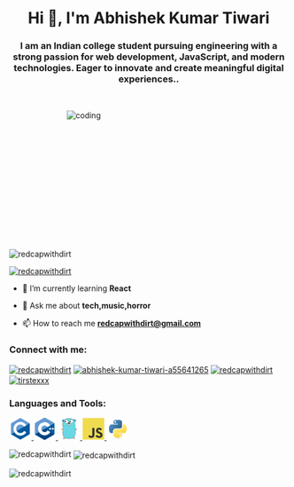 <h1 align="center">Hi 👋, I'm Abhishek Kumar Tiwari</h1>
<h3 align="center">I am an Indian college student pursuing engineering with a strong passion for web development, JavaScript, and modern technologies. Eager to innovate and create meaningful digital experiences..</h3>
<br>

<img align = "right" alt = "coding" width = "400" height = "250" src = "https://i.pinimg.com/originals/97/bf/14/97bf146ede3ff847420d532ecae8e927.gif"></img>

<br>

<p align="left"> <img src="https://komarev.com/ghpvc/?username=redcapwithdirt&label=Profile%20views&color=0e75b6&style=flat" alt="redcapwithdirt" /> </p>

<p align="left"> <a href="https://twitter.com/redcapwithdirt" target="blank"><img src="https://img.shields.io/twitter/follow/redcapwithdirt?logo=twitter&style=for-the-badge" alt="redcapwithdirt" /></a> </p>



- 🌱 I’m currently learning **React**

- 💬 Ask me about **tech,music,horror**

- 📫 How to reach me **redcapwithdirt@gmail.com**

<h3 align="left">Connect with me:</h3>
<p align="left">
<a href="https://twitter.com/redcapwithdirt" target="blank"><img align="center" src="https://raw.githubusercontent.com/rahuldkjain/github-profile-readme-generator/master/src/images/icons/Social/twitter.svg" alt="redcapwithdirt" height="30" width="40" /></a>
<a href="https://www.linkedin.com/in/abhishek-kumar-tiwari-98562024b/" target="blank"><img align="center" src="https://raw.githubusercontent.com/rahuldkjain/github-profile-readme-generator/master/src/images/icons/Social/linked-in-alt.svg" alt="abhishek-kumar-tiwari-a55641265" height="30" width="40" /></a>
<a href="https://instagram.com/redcapwithdirt" target="blank"><img align="center" src="https://raw.githubusercontent.com/rahuldkjain/github-profile-readme-generator/master/src/images/icons/Social/instagram.svg" alt="redcapwithdirt" height="30" width="40" /></a>
<a href="https://www.leetcode.com/redcapwithdirt" target="blank"><img align="center" src="https://raw.githubusercontent.com/rahuldkjain/github-profile-readme-generator/master/src/images/icons/Social/leet-code.svg" alt="tirstexxx" height="30" width="40" /></a>
</p>

<h3 align="left">Languages and Tools:</h3>
<p align="left"> <a href="https://www.cprogramming.com/" target="_blank" rel="noreferrer"> <img src="https://raw.githubusercontent.com/devicons/devicon/master/icons/c/c-original.svg" alt="c" width="40" height="40"/> </a> <a href="https://www.w3schools.com/cpp/" target="_blank" rel="noreferrer"> <img src="https://raw.githubusercontent.com/devicons/devicon/master/icons/cplusplus/cplusplus-original.svg" alt="cplusplus" width="40" height="40"/> </a> <a href="https://golang.org" target="_blank" rel="noreferrer"> <img src="https://raw.githubusercontent.com/devicons/devicon/master/icons/go/go-original.svg" alt="go" width="40" height="40"/> </a> <a href="https://developer.mozilla.org/en-US/docs/Web/JavaScript" target="_blank" rel="noreferrer"> <img src="https://raw.githubusercontent.com/devicons/devicon/master/icons/javascript/javascript-original.svg" alt="javascript" width="40" height="40"/> </a> <a href="https://www.python.org" target="_blank" rel="noreferrer"> <img src="https://raw.githubusercontent.com/devicons/devicon/master/icons/python/python-original.svg" alt="python" width="40" height="40"/> </a> </p>

<p><img align="left" src="https://github-readme-stats.vercel.app/api/top-langs?username=redcapwithdirt&show_icons=true&locale=en&layout=compact" alt="redcapwithdirt" /></p>

<p>&nbsp;<img align="center" src="https://github-readme-stats.vercel.app/api?username=redcapwithdirt&show_icons=true&locale=en" alt="redcapwithdirt" /></p>

<p><img align="center" src="https://github-readme-streak-stats.herokuapp.com/?user=redcapwithdirt&" alt="redcapwithdirt" /></p>
